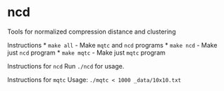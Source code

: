 # ncd
Tools for normalized compression distance and clustering

Instructions
        * `make all` - Make `mqtc` and `ncd` programs
        * `make ncd` - Make just `ncd` program
        * `make mqtc` - Make just `mqtc` program

Instructions for `ncd`
        Run `./ncd` for usage.

Instructions for `mqtc`
        Usage: `./mqtc < 1000 _data/10x10.txt`
        
